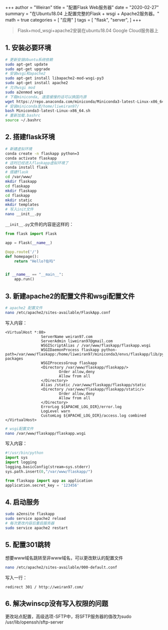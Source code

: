 +++
author = "Weiran"
title = "配置Flask Web服务器"
date = "2020-02-27"
summary = "在Ubuntu18.04 上配置完整的Flask + wsgi + Apache2服务器。"
math = true
categories = [
    "应用"
]
tags = [
    "flask",
    "server",
]
+++
> Flask+mod_wsgi+apache2安装在ubuntu18.04 Google Cloud服务器上


<h2>1. 安装必要环境</h2>

```bash
# 更新安装Ubuntu系统依赖
sudo apt-get update
sudo apt-get upgrade
# 安装wsgi和apache2
sudo apt-get install libapache2-mod-wsgi-py3
sudo apt-get install apache2
# 允许wsgi mod
sudo a2enmod wsgi
# 下载miniconda, 速度缓慢的话可以换国内源
wget https://repo.anaconda.com/miniconda/Miniconda3-latest-Linux-x86_64.sh
# 安装miniconda至/home/liweiran97/
bash Miniconda3-latest-Linux-x86_64.sh
# 重新加载.bashrc
source ~/.bashrc
```

<h2>2. 搭建flask环境</h2>

```bash
# 新建虚拟环境
conda create -n flaskapp python=3
conda activate flaskapp
# 这时已经进入flaskapp虚拟环境了
conda install flask
# 搭建flask
cd /var/www/
mkdir flaskapp
cd flaskapp
mkdir flaskapp
cd flaskapp
mkdir static
mkdir templates
# 写入init文件
nano __init__.py
```

`__init__.py`文件的内容是这样的：

```python
from flask import Flask

app = Flask(__name__)

@app.route('/')
def homepage():
    return "Hello?在吗"


if __name__ == "__main__":
    app.run()
```

<h2>3. 新建apache2的配置文件和wsgi配置文件</h2>

```bash
# apache2 配置文件
nano /etc/apache2/sites-available/FlaskApp.conf
```

写入内容：

```
<VirtualHost *:80>
                ServerName weiran97.com
                ServerAdmin liweiran97@gmail.com
                WSGIScriptAlias / /var/www/flaskapp/flaskapp.wsgi
				WSGIDaemonProcess flaskapp python-path=/var/www/flaskapp:/home/liweiran97/miniconda3/envs/flaskapp/lib/python3.8/site-packages
				WSGIProcessGroup flaskapp
                <Directory /var/www/flaskapp/flaskapp/>
                        Order allow,deny
                        Allow from all
                </Directory>
                Alias /static /var/www/flaskapp/flaskapp/static
                <Directory /var/www/flaskapp/flaskapp/static/>
                        Order allow,deny
                        Allow from all
                </Directory>
                ErrorLog ${APACHE_LOG_DIR}/error.log
                LogLevel warn
                CustomLog ${APACHE_LOG_DIR}/access.log combined
</VirtualHost>
```

```bash
# wsgi配置文件
nano /var/www/flaskapp/flaskapp.wsgi
```

写入内容：

```python
#!/usr/bin/python
import sys
import logging
logging.basicConfig(stream=sys.stderr)
sys.path.insert(0,"/var/www/flaskapp/")

from flaskapp import app as application
application.secret_key = '123456'
```

<h2>4. 启动服务</h2>

```bash
sudo a2ensite flaskapp
sudo service apache2 reload
# 每次更改内容后重启服务器
sudo service apache2 restart
```

<h2>5. 配置301跳转</h2>

想要www域名跳转至非www域名，可以更改默认的配置文件

```bash
nano /etc/apache2/sites-available/000-default.conf
```

写入一行：

```
redirect 301 / http://weiran97.com/
```

<h2>6. 解决winscp没有写入权限的问题</h2>

更改站点配置，高级选项-SFTP中，将SFTP服务器的值改为sudo /usr/lib/openssh/sftp-server

